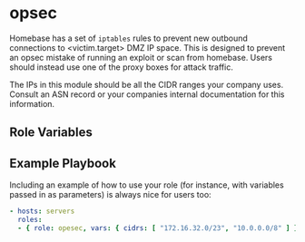 opsec
=========

Homebase has a set of `iptables` rules to prevent new outbound connections to <victim.target> DMZ IP space. This is designed to prevent an opsec mistake of running an exploit or scan from homebase. Users should instead use one of the proxy boxes for attack traffic.

The IPs in this module should be all the CIDR ranges your company uses. Consult an ASN record or your companies internal documentation for this information.


Role Variables
--------------




Example Playbook
----------------

Including an example of how to use your role (for instance, with variables passed in as parameters) is always nice for users too:

```yml
- hosts: servers
  roles:
  - { role: opesec, vars: { cidrs: [ "172.16.32.0/23", "10.0.0.0/8" ] } }
```